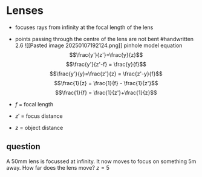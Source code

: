 # Lenses
- focuses rays from infinity at the focal length of the lens
- points passing through the centre of the lens are not bent
#handwritten 2.6
![[Pasted image 20250107192124.png]]
pinhole model equation
$$\frac{y'}{z'}=\frac{y}{z}$$$$\frac{y'}{z'-f} = \frac{y}{f}$$
$$\frac{y'}{y}=\frac{z'}{z} = \frac{z'-y}{f}$$
$$\frac{1}{z} = \frac{1}{f} - \frac{1}{z'}$$
$$\frac{1}{f} = \frac{1}{z'}+\frac{1}{z}$$

- $f$ = focal length
- $z'$ = focus distance
- $z$ = object distance
## question
A 50mm lens is focussed at infinity. It now moves to focus on something 5m away. How far does the lens move?
$z=5$
